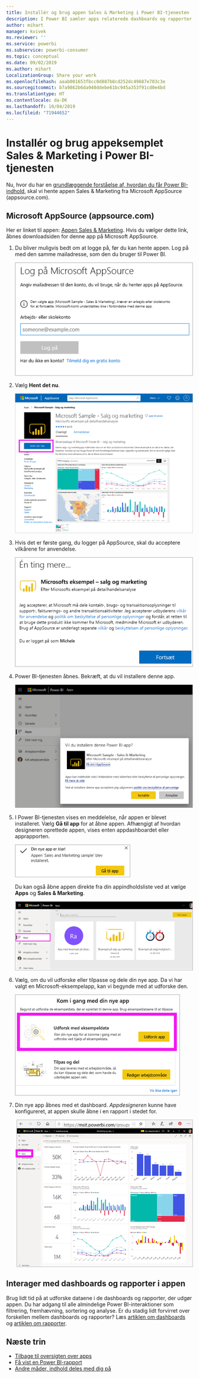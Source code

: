 ```yaml
---
title: Installér og brug appen Sales & Marketing i Power BI-tjenesten
description: I Power BI samler apps relaterede dashboards og rapporter på ét sted. Installér appen Sales & Marketing fra AppSource.
author: mihart
manager: kvivek
ms.reviewer: ''
ms.service: powerbi
ms.subservice: powerbi-consumer
ms.topic: conceptual
ms.date: 09/02/2019
ms.author: mihart
LocalizationGroup: Share your work
ms.openlocfilehash: aaab001653fbcc0d887b8cd252dc49687e703c3e
ms.sourcegitcommit: b7a9862b6da940ddebe61bc945a353f91cd0e4bd
ms.translationtype: HT
ms.contentlocale: da-DK
ms.lasthandoff: 10/04/2019
ms.locfileid: "71944652"
---
```

# <a name="install-and-use-the-sample-sales-and-marketing-app-in-the-power-bi-service"></a>Installér og brug appeksemplet Sales & Marketing i Power BI-tjenesten
Nu, hvor du har en [grundlæggende forståelse af, hvordan du får Power BI-indhold](end-user-app-view.md), skal vi hente appen Sales & Marketing fra Microsoft AppSource (appsource.com). 


## <a name="microsoft-appsource-appsourcecom"></a>Microsoft AppSource (appsource.com)
Her er linket til appen: [Appen Sales & Marketing](https://appsource.microsoft.com/product/power-bi/microsoft-retail-analysis-sample.salesandmarketingsample?tab=Overview). Hvis du vælger dette link, åbnes downloadsiden for denne app på Microsoft AppSource. 

1. Du bliver muligvis bedt om at logge på, før du kan hente appen. Log på med den samme mailadresse, som den du bruger til Power BI. 

    ![Log på-skærm i AppSource  ](./media/end-user-app-marketing/power-bi-sign-in.png)

2. Vælg **Hent det nu**. 

    ![AppSource-websted med Power BI-apps valgt  ](./media/end-user-app-marketing/power-bi-get-now.png)


3. Hvis det er første gang, du logger på AppSource, skal du acceptere vilkårene for anvendelse. 

    ![Vilkår for anvendelse-skærm i AppSource  ](./media/end-user-app-marketing/power-bi-term.png)


4. Power BI-tjenesten åbnes. Bekræft, at du vil installere denne app.

    ![Vil du installere denne app?  ](./media/end-user-apps/power-bi-app-install.png)

5. I Power BI-tjenesten vises en meddelelse, når appen er blevet installeret. Vælg **Gå til app** for at åbne appen. Afhængigt af hvordan designeren oprettede appen, vises enten appdashboardet eller apprapporten.

    ![Appen blev installeret ](./media/end-user-apps/power-bi-app-ready.png)

    Du kan også åbne appen direkte fra din appindholdsliste ved at vælge **Apps** og **Sales & Marketing**.

    ![Apps i Power BI](./media/end-user-apps/power-bi-apps.png)


6. Vælg, om du vil udforske eller tilpasse og dele din nye app. Da vi har valgt en Microsoft-eksempelapp, kan vi begynde med at udforske den. 

    ![Udforsk med eksempeldata](./media/end-user-apps/power-bi-explore.png)

7.  Din nye app åbnes med et dashboard. *Appdesigneren* kunne have konfigureret, at appen skulle åbne i en rapport i stedet for.  

    ![Udforsk med eksempeldata](./media/end-user-apps/power-bi-new-app.png)




## <a name="interact-with-the-dashboards-and-reports-in-the-app"></a>Interager med dashboards og rapporter i appen
Brug lidt tid på at udforske dataene i de dashboards og rapporter, der udgør appen. Du har adgang til alle almindelige Power BI-interaktioner som filtrering, fremhævning, sortering og analyse.  Er du stadig lidt forvirret over forskellen mellem dashboards og rapporter?  Læs [artiklen om dashboards](end-user-dashboards.md) og [artiklen om rapporter](end-user-reports.md).  




## <a name="next-steps"></a>Næste trin
* [Tilbage til oversigten over apps](end-user-apps.md)
* [Få vist en Power BI-rapport](end-user-report-open.md)
* [Andre måder, indhold deles med dig på](end-user-shared-with-me.md)
